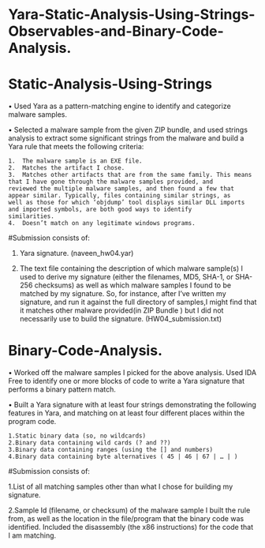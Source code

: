 # Yara-Static-Analysis-Using-Strings-Observables-and-Binary-Code-Analysis.  

# Static-Analysis-Using-Strings
•	Used Yara as a pattern-matching engine to identify and categorize malware samples.

•	Selected a malware sample from the given ZIP bundle, and used strings analysis to extract some significant strings from the malware and build a Yara rule that meets the following criteria:

    1.	The malware sample is an EXE file.
    2.	Matches the artifact I chose.
    3.	Matches other artifacts that are from the same family. This means that I have gone through the malware samples provided, and               reviewed the multiple malware samples, and then found a few that appear similar. Typically, files containing similar strings, as           well as those for which ‘objdump’ tool displays similar DLL imports and imported symbols, are both good ways to identify                   similarities.
    4.	Doesn’t match on any legitimate windows programs.

#Submission consists of: 
1.	Yara signature. (naveen_hw04.yar)

2.	The text file containing the description of which malware sample(s) I used to derive my signature (either the filenames, MD5, SHA-1, or SHA-256 checksums) as well as which malware samples I found to be matched by my signature. So, for instance, after I’ve written my signature, and run it against the full directory of samples,I might find that it matches other malware provided(in ZIP Bundle ) but I did not necessarily use to build the signature. (HW04_submission.txt)

# Binary-Code-Analysis.

•	Worked off the malware samples I picked for the above analysis. Used IDA Free to identify one or more blocks of code to write a Yara signature that performs a binary pattern match. 

•	Built a Yara signature with at least four strings demonstrating the following features in Yara, and matching on at least four different places within the program code. 

    1.Static binary data (so, no wildcards)
    2.Binary data containing wild cards (? and ??)
    3.Binary data containing ranges (using the [] and numbers)
    4.Binary data containing byte alternatives ( 45 | 46 | 67 | … | )

#Submission consists of: 

1.List of all matching samples other than what I chose for building my signature.

2.Sample Id (filename, or checksum) of the malware sample I built the rule from, as well as the location in the file/program that the binary code was identified. Included the disassembly (the x86 instructions) for the code that I am matching.


